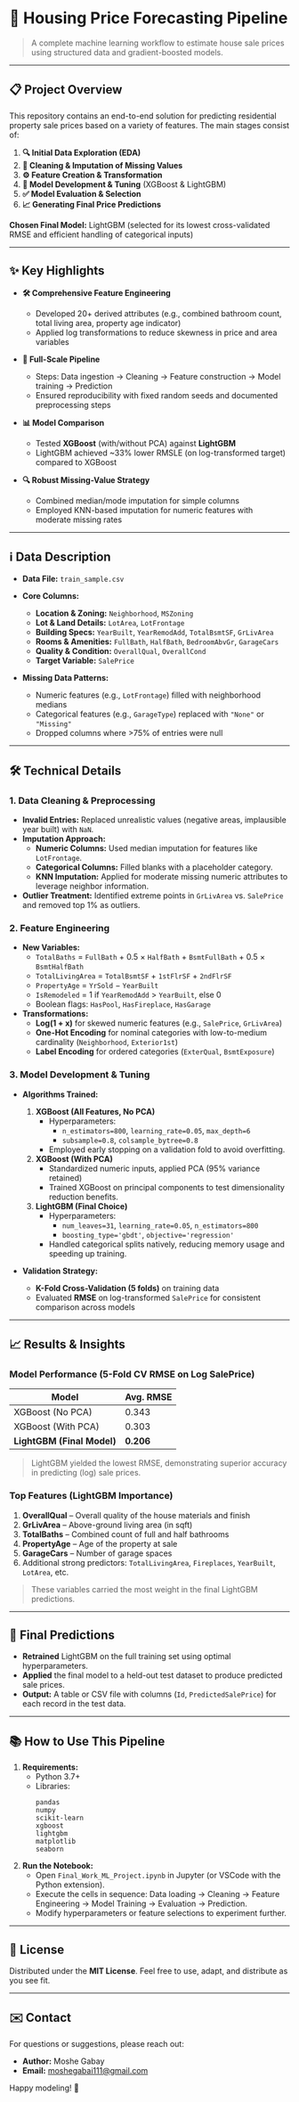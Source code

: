 # 🏡 Housing Price Forecasting Pipeline

> A complete machine learning workflow to estimate house sale prices using structured data and gradient-boosted models.

---

## 📋 Project Overview

This repository contains an end-to-end solution for predicting residential property sale prices based on a variety of features. The main stages consist of:

1. **🔍 Initial Data Exploration (EDA)**  
2. **🧹 Cleaning & Imputation of Missing Values**  
3. **⚙️ Feature Creation & Transformation**  
4. **🌲 Model Development & Tuning** (XGBoost & LightGBM)  
5. **✅ Model Evaluation & Selection**  
6. **📈 Generating Final Price Predictions**

**Chosen Final Model:**  LightGBM (selected for its lowest cross-validated RMSE and efficient handling of categorical inputs)

---

## ✨ Key Highlights

- **🛠️ Comprehensive Feature Engineering**  
  - Developed 20+ derived attributes (e.g., combined bathroom count, total living area, property age indicator)  
  - Applied log transformations to reduce skewness in price and area variables  

- **🔄 Full-Scale Pipeline**  
  - Steps: Data ingestion → Cleaning → Feature construction → Model training → Prediction  
  - Ensured reproducibility with fixed random seeds and documented preprocessing steps  

- **📊 Model Comparison**  
  - Tested **XGBoost** (with/without PCA) against **LightGBM**  
  - LightGBM achieved ~33% lower RMSLE (on log-transformed target) compared to XGBoost  

- **🔍 Robust Missing-Value Strategy**  
  - Combined median/mode imputation for simple columns  
  - Employed KNN-based imputation for numeric features with moderate missing rates  

---

## ℹ️ Data Description

- **Data File:** `train_sample.csv`  
- **Core Columns:**  
  - **Location & Zoning:** `Neighborhood`, `MSZoning`  
  - **Lot & Land Details:** `LotArea`, `LotFrontage`  
  - **Building Specs:** `YearBuilt`, `YearRemodAdd`, `TotalBsmtSF`, `GrLivArea`  
  - **Rooms & Amenities:** `FullBath`, `HalfBath`, `BedroomAbvGr`, `GarageCars`  
  - **Quality & Condition:** `OverallQual`, `OverallCond`  
  - **Target Variable:** `SalePrice`  

- **Missing Data Patterns:**  
  - Numeric features (e.g., `LotFrontage`) filled with neighborhood medians  
  - Categorical features (e.g., `GarageType`) replaced with `"None"` or `"Missing"`  
  - Dropped columns where >75% of entries were null  

---

## 🛠️ Technical Details

### 1. Data Cleaning & Preprocessing
- **Invalid Entries:** Replaced unrealistic values (negative areas, implausible year built) with `NaN`.  
- **Imputation Approach:**  
  - **Numeric Columns:** Used median imputation for features like `LotFrontage`.  
  - **Categorical Columns:** Filled blanks with a placeholder category.  
  - **KNN Imputation:** Applied for moderate missing numeric attributes to leverage neighbor information.  
- **Outlier Treatment:** Identified extreme points in `GrLivArea` vs. `SalePrice` and removed top 1% as outliers.  

### 2. Feature Engineering
- **New Variables:**  
  - `TotalBaths` = `FullBath` + 0.5 × `HalfBath` + `BsmtFullBath` + 0.5 × `BsmtHalfBath`  
  - `TotalLivingArea` = `TotalBsmtSF` + `1stFlrSF` + `2ndFlrSF`  
  - `PropertyAge` = `YrSold` − `YearBuilt`  
  - `IsRemodeled` = 1 if `YearRemodAdd` > `YearBuilt`, else 0  
  - Boolean flags: `HasPool`, `HasFireplace`, `HasGarage`  
- **Transformations:**  
  - **Log(1 + x)** for skewed numeric features (e.g., `SalePrice`, `GrLivArea`)  
  - **One-Hot Encoding** for nominal categories with low-to-medium cardinality (`Neighborhood`, `Exterior1st`)  
  - **Label Encoding** for ordered categories (`ExterQual`, `BsmtExposure`)  

### 3. Model Development & Tuning
- **Algorithms Trained:**  
  1. **XGBoost (All Features, No PCA)**  
     - Hyperparameters:  
       - `n_estimators=800`, `learning_rate=0.05`, `max_depth=6`  
       - `subsample=0.8`, `colsample_bytree=0.8`  
     - Employed early stopping on a validation fold to avoid overfitting.  
  2. **XGBoost (With PCA)**  
     - Standardized numeric inputs, applied PCA (95% variance retained)  
     - Trained XGBoost on principal components to test dimensionality reduction benefits.  
  3. **LightGBM (Final Choice)**  
     - Hyperparameters:  
       - `num_leaves=31`, `learning_rate=0.05`, `n_estimators=800`  
       - `boosting_type='gbdt'`, `objective='regression'`  
     - Handled categorical splits natively, reducing memory usage and speeding up training.  

- **Validation Strategy:**  
  - **K-Fold Cross-Validation (5 folds)** on training data  
  - Evaluated **RMSE** on log-transformed `SalePrice` for consistent comparison across models  

---

## 📈 Results & Insights

### Model Performance (5-Fold CV RMSE on Log SalePrice)
| Model                        | Avg. RMSE  |
|------------------------------|------------|
| XGBoost (No PCA)             | 0.343      |
| XGBoost (With PCA)           | 0.303      |
| **LightGBM (Final Model)**   | **0.206**  |

> LightGBM yielded the lowest RMSE, demonstrating superior accuracy in predicting (log) sale prices.

### Top Features (LightGBM Importance)
1. **OverallQual** – Overall quality of the house materials and finish  
2. **GrLivArea** – Above-ground living area (in sqft)  
3. **TotalBaths** – Combined count of full and half bathrooms  
4. **PropertyAge** – Age of the property at sale  
5. **GarageCars** – Number of garage spaces  
6. Additional strong predictors: `TotalLivingArea`, `Fireplaces`, `YearBuilt`, `LotArea`, etc.

> These variables carried the most weight in the final LightGBM predictions.

---

## 🚀 Final Predictions

- **Retrained** LightGBM on the full training set using optimal hyperparameters.  
- **Applied** the final model to a held-out test dataset to produce predicted sale prices.  
- **Output:** A table or CSV file with columns (`Id`, `PredictedSalePrice`) for each record in the test data.

---

## 📚 How to Use This Pipeline

1. **Requirements:**  
   - Python 3.7+  
   - Libraries:  
     ```
     pandas
     numpy
     scikit-learn
     xgboost
     lightgbm
     matplotlib
     seaborn
     ```
2. **Run the Notebook:**  
   - Open `Final_Work_ML_Project.ipynb` in Jupyter (or VSCode with the Python extension).  
   - Execute the cells in sequence: Data loading → Cleaning → Feature Engineering → Model Training → Evaluation → Prediction.  
   - Modify hyperparameters or feature selections to experiment further.

---

## 📝 License

Distributed under the **MIT License**. Feel free to use, adapt, and distribute as you see fit.

---

## ✉️ Contact

For questions or suggestions, please reach out:

- **Author:** Moshe Gabay  
- **Email:** moshegabai111@gmail.com  

Happy modeling! 🚀  
